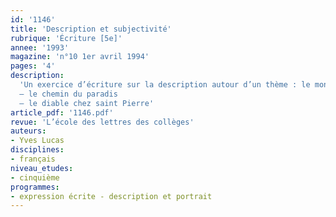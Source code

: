```yaml
---
id: '1146'
title: 'Description et subjectivité'
rubrique: 'Écriture [5e]'
annee: '1993'
magazine: 'n°10 1er avril 1994'
pages: '4'
description: 
  'Un exercice d’écriture sur la description autour d’un thème : le monde des morts
  – le chemin du paradis
  – le diable chez saint Pierre'
article_pdf: '1146.pdf'
revue: 'L’école des lettres des collèges'
auteurs:
- Yves Lucas
disciplines:
- français
niveau_etudes:
- cinquième
programmes:
- expression écrite - description et portrait
---
```

